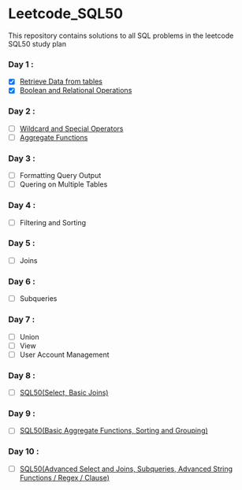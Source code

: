 # Leetcode_SQL50
This repository contains solutions to all SQL problems in the leetcode SQL50 study plan

  ### Day 1 :
   - [X] [Retrieve Data from tables](https://www.w3resource.com/sql-exercises/sql-retrieve-from-table.php)
   - [X] [Boolean and Relational Operations](https://www.w3resource.com/sql-exercises/sql-boolean-operators.php)
  ### Day 2 :     
   - [ ] [Wildcard and Special Operators](https://www.w3resource.com/sql-exercises/sql-wildcard-special-operators.php)
   - [ ] [Aggregate Functions](https://www.w3resource.com/sql-exercises/sql-aggregate-functions.php)
  ### Day 3 :     
   - [ ] Formatting Query Output
   - [ ] Quering on Multiple Tables
  ### Day 4 :   
   - [ ] Filtering and Sorting
   ### Day 5 :   
   - [ ] Joins
  ### Day 6 : 
   - [ ] Subqueries
  ### Day 7 : 
   - [ ] Union
   - [ ] View
   - [ ] User Account Management
  ### Day 8 :
   - [ ] [SQL50(Select, Basic Joins)](https://leetcode.com/studyplan/top-sql-50/)
  ### Day 9 :
   - [ ] [SQL50(Basic Aggregate Functions, Sorting and Grouping)](https://leetcode.com/studyplan/top-sql-50/)
  ### Day 10 :
   - [ ] [SQL50(Advanced Select and Joins, Subqueries, Advanced String Functions / Regex / Clause)](https://leetcode.com/studyplan/top-sql-50/)
